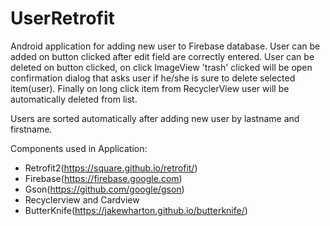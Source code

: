 # UserRetrofit
Android application for adding new user to Firebase database.
User can be added on button clicked after edit field are correctly entered.
User can be deleted on button clicked, on click ImageView 'trash' clicked will be open confirmation dialog that asks user if he/she is sure to delete selected item(user).
Finally on long click item from RecyclerView user will be automatically deleted from list.

Users are sorted automatically after adding new user by lastname and firstname.

Components used in Application:
 - Retrofit2(https://square.github.io/retrofit/)
 - Firebase(https://firebase.google.com)
 - Gson(https://github.com/google/gson)
 - Recyclerview and Cardview
 - ButterKnife(https://jakewharton.github.io/butterknife/)
